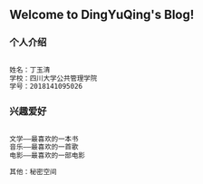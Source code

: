 ## Welcome to DingYuQing's Blog!


### 个人介绍

```markdown

姓名：丁玉清
学校：四川大学公共管理学院
学号：2018141095026

```
### 兴趣爱好
```markdown

文学——最喜欢的一本书
音乐——最喜欢的一首歌
电影——最喜欢的一部电影

其他：秘密空间

```

